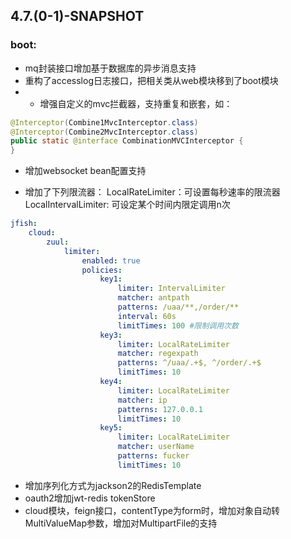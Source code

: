 


## 4.7.(0-1)-SNAPSHOT
### boot:
- mq封装接口增加基于数据库的异步消息支持
- 重构了accesslog日志接口，把相关类从web模块移到了boot模块
- * 增强自定义的mvc拦截器，支持重复和嵌套，如：
```Java
@Interceptor(Combine1MvcInterceptor.class)
@Interceptor(Combine2MvcInterceptor.class)
public static @interface CombinationMVCInterceptor {
}
```
- 增加websocket bean配置支持


- 增加了下列限流器：
	LocalRateLimiter：可设置每秒速率的限流器
	LocalIntervalLimiter: 可设定某个时间内限定调用n次
```yaml
jfish: 
	cloud: 
		zuul: 
			limiter: 
				enabled: true
				policies: 
					key1:
						limiter: IntervalLimiter
						matcher: antpath
						patterns: /uaa/**,/order/**
						interval: 60s
						limitTimes: 100 #限制调用次数
					key3: 
						limiter: LocalRateLimiter
						matcher: regexpath
						patterns: ^/uaa/.+$, ^/order/.+$
						limitTimes: 10
					key4: 
						limiter: LocalRateLimiter
						matcher: ip
						patterns: 127.0.0.1
						limitTimes: 10
					key5: 
						limiter: LocalRateLimiter
						matcher: userName
						patterns: fucker
						limitTimes: 10
```
- 增加序列化方式为jackson2的RedisTemplate
- oauth2增加jwt-redis tokenStore
- cloud模块，feign接口，contentType为form时，增加对象自动转MultiValueMap参数，增加对MultipartFile的支持
